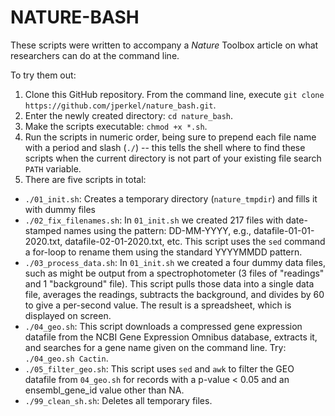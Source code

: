 # NATURE-BASH

These scripts were written to accompany a *Nature* Toolbox article on what researchers can do at the command line. 

To try them out: 

1. Clone this GitHub repository. From the command line, execute `git clone https://github.com/jperkel/nature_bash.git`. 
2. Enter the newly created directory: `cd nature_bash`.
3. Make the scripts executable: `chmod +x *.sh`. 
4. Run the scripts in numeric order, being sure to prepend each file name with a period and slash (`./`) -- this tells the shell where to find these scripts when the current directory is not part of your existing file search `PATH` variable. 
5. There are five scripts in total:
- `./01_init.sh`: Creates a temporary directory (`nature_tmpdir`) and fills it with dummy files
- `./02_fix_filenames.sh`: In `01_init.sh` we created 217 files with date-stamped names using the pattern: DD-MM-YYYY, e.g., datafile-01-01-2020.txt, datafile-02-01-2020.txt, etc. This script uses the `sed` command a for-loop to rename them using the standard YYYYMMDD pattern. 
- `./03_process_data.sh`: In `01_init.sh` we created a four dummy data files, such as might be output from a spectrophotometer (3 files of "readings" and 1 "background" file). This script pulls those data into a single data file, averages the readings, subtracts the background, and divides by 60 to give a per-second value. The result is a spreadsheet, which is displayed on screen.
- `./04_geo.sh`: This script downloads a compressed gene expression datafile from the NCBI Gene Expression Omnibus database, extracts it, and searches for a gene name given on the command line. Try: `./04_geo.sh Cactin`. 
- `./05_filter_geo.sh`: This script uses `sed` and `awk` to filter the GEO datafile from `04_geo.sh` for records with a p-value < 0.05 and an ensembl_gene_id value other than NA.
- `./99_clean_sh.sh`: Deletes all temporary files. 

